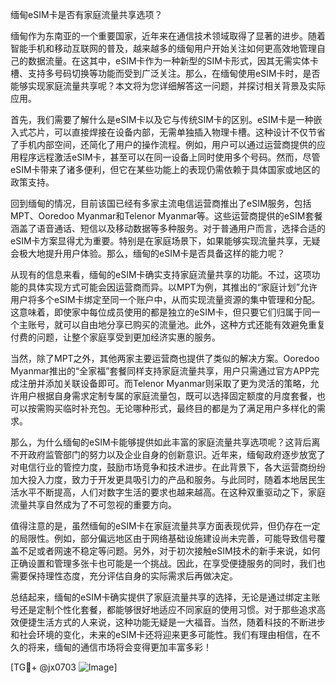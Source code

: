 缅甸eSIM卡是否有家庭流量共享选项？

缅甸作为东南亚的一个重要国家，近年来在通信技术领域取得了显著的进步。随着智能手机和移动互联网的普及，越来越多的缅甸用户开始关注如何更高效地管理自己的数据流量。在这其中，eSIM卡作为一种新型的SIM卡形式，因其无需实体卡槽、支持多号码切换等功能而受到广泛关注。那么，在缅甸使用eSIM卡时，是否能够实现家庭流量共享呢？本文将为您详细解答这一问题，并探讨相关背景及实际应用。

首先，我们需要了解什么是eSIM卡以及它与传统SIM卡的区别。eSIM卡是一种嵌入式芯片，可以直接焊接在设备内部，无需单独插入物理卡槽。这种设计不仅节省了手机内部空间，还简化了用户的操作流程。例如，用户可以通过运营商提供的应用程序远程激活eSIM卡，甚至可以在同一设备上同时使用多个号码。然而，尽管eSIM卡带来了诸多便利，但它在某些功能上的表现仍需依赖于具体国家或地区的政策支持。

回到缅甸的情况，目前该国已经有多家主流电信运营商推出了eSIM服务，包括MPT、Ooredoo Myanmar和Telenor Myanmar等。这些运营商提供的eSIM套餐涵盖了语音通话、短信以及移动数据等多种服务。对于普通用户而言，选择合适的eSIM卡方案显得尤为重要。特别是在家庭场景下，如果能够实现流量共享，无疑会极大地提升用户体验。那么，缅甸的eSIM卡是否具备这样的能力呢？

从现有的信息来看，缅甸的eSIM卡确实支持家庭流量共享的功能。不过，这项功能的具体实现方式可能会因运营商而异。以MPT为例，其推出的“家庭计划”允许用户将多个eSIM卡绑定至同一个账户中，从而实现流量资源的集中管理和分配。这意味着，即使家中每位成员使用的都是独立的eSIM卡，但只要它们归属于同一个主账号，就可以自由地分享已购买的流量池。此外，这种方式还能有效避免重复付费的问题，让整个家庭享受到更加经济实惠的服务。

当然，除了MPT之外，其他两家主要运营商也提供了类似的解决方案。Ooredoo Myanmar推出的“全家福”套餐同样支持家庭流量共享，用户只需通过官方APP完成注册并添加关联设备即可。而Telenor Myanmar则采取了更为灵活的策略，允许用户根据自身需求定制专属的家庭流量包，既可以选择固定额度的月度套餐，也可以按需购买临时补充包。无论哪种形式，最终目的都是为了满足用户多样化的需求。

那么，为什么缅甸的eSIM卡能够提供如此丰富的家庭流量共享选项呢？这背后离不开政府监管部门的努力以及企业自身的创新意识。近年来，缅甸政府逐步放宽了对电信行业的管控力度，鼓励市场竞争和技术进步。在此背景下，各大运营商纷纷加大投入力度，致力于开发更具吸引力的产品和服务。与此同时，随着本地居民生活水平不断提高，人们对数字生活的要求也越来越高。在这种双重驱动之下，家庭流量共享自然成为了不可忽视的重要方向。

值得注意的是，虽然缅甸的eSIM卡在家庭流量共享方面表现优异，但仍存在一定的局限性。例如，部分偏远地区由于网络基础设施建设尚未完善，可能导致信号覆盖不足或者网速不稳定等问题。另外，对于初次接触eSIM技术的新手来说，如何正确设置和管理多张卡也可能是一个挑战。因此，在享受便捷服务的同时，我们也需要保持理性态度，充分评估自身的实际需求后再做决定。

总结起来，缅甸的eSIM卡确实提供了家庭流量共享的选择，无论是通过绑定主账号还是定制个性化套餐，都能够很好地适应不同家庭的使用习惯。对于那些追求高效便捷生活方式的人来说，这种功能无疑是一大福音。当然，随着科技的不断进步和社会环境的变化，未来的eSIM卡还将迎来更多可能性。我们有理由相信，在不久的将来，缅甸的通信市场将会变得更加丰富多彩！

[TG💪+ @jx0703 ![Image](https://github.com/user-attachments/assets/dbca1d08-cadb-493c-b0ec-ad6f7a83f270)]